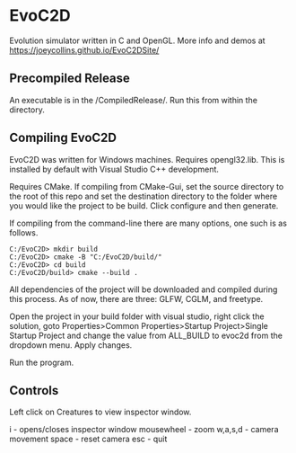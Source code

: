 # EvoC2D
Evolution simulator written in C and OpenGL. More info and demos at https://joeycollins.github.io/EvoC2DSite/

## Precompiled Release

An executable is in the /CompiledRelease/. Run this from within the directory.

## Compiling EvoC2D

EvoC2D was written for Windows machines. Requires opengl32.lib. This is installed by default with Visual Studio C++ development.

Requires CMake. If compiling from CMake-Gui, set the source directory to
the root of this repo and set the destination directory to the folder where
you would like the project to be build. Click configure and then generate. 

If compiling from the command-line there are many options, one such is as follows.

```console
C:/EvoC2D> mkdir build
C:/EvoC2D> cmake -B "C:/EvoC2D/build/"
C:/EvoC2D> cd build
C:/EvoC2D/build> cmake --build .
```

All dependencies of the project will be downloaded and compiled during this process. As of now, there are 
three: GLFW, CGLM, and freetype.

Open the project in your build folder with visual studio, right click the solution, goto Properties>Common Properties>Startup Project>Single Startup Project
and change the value from ALL_BUILD to evoc2d from the dropdown menu. Apply changes.

Run the program.

## Controls

Left click on Creatures to view inspector window.

i - opens/closes inspector window
mousewheel - zoom
w,a,s,d - camera movement
space - reset camera
esc - quit